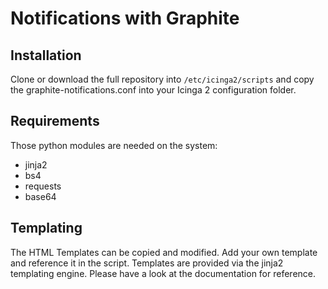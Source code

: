 # Notifications with Graphite

## Installation

Clone or download the full repository into `/etc/icinga2/scripts` and copy the graphite-notifications.conf into your Icinga 2 configuration folder. 


## Requirements

Those python modules are needed on the system:
* jinja2
* bs4
* requests
* base64

## Templating

The HTML Templates can be copied and modified. Add your own template and reference it in the script.
Templates are provided via the jinja2 templating engine. Please have a look at the documentation for reference.
